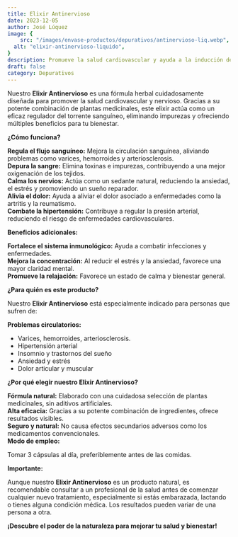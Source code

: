 ```yaml
---
title: Elixir Antinervioso
date: 2023-12-05
author: José Lúquez
image: {
 	src: "/images/envase-productos/depurativos/antinervioso-liq.webp",
  alt: "elixir-antinervioso-liquido",
}
description: Promueve la salud cardiovascular y ayuda a la inducción del sueño
draft: false
category: Depurativos
---
```


Nuestro **Elixir Antinervioso** es una fórmula herbal cuidadosamente diseñada para promover la salud cardiovascular y nervioso. Gracias a su potente combinación de plantas medicinales, este elixir actúa como un eficaz regulador del torrente sanguíneo, eliminando impurezas y ofreciendo múltiples beneficios para tu bienestar.

**¿Cómo funciona?**

**Regula el flujo sanguíneo:** Mejora la circulación sanguínea, aliviando problemas como varices, hemorroides y arteriosclerosis.   
**Depura la sangre:** Elimina toxinas e impurezas, contribuyendo a una mejor oxigenación de los tejidos.   
**Calma los nervios:** Actúa como un sedante natural, reduciendo la ansiedad, el estrés y promoviendo un sueño reparador.   
**Alivia el dolor:** Ayuda a aliviar el dolor asociado a enfermedades como la artritis y la reumatismo.   
**Combate la hipertensión:** Contribuye a regular la presión arterial, reduciendo el riesgo de enfermedades cardiovasculares.   

**Beneficios adicionales:**

**Fortalece el sistema inmunológico:** Ayuda a combatir infecciones y enfermedades.   
**Mejora la concentración:** Al reducir el estrés y la ansiedad, favorece una mayor claridad mental.   
**Promueve la relajación:** Favorece un estado de calma y bienestar general.   

**¿Para quién es este producto?**

Nuestro **Elixir Antinervioso** está especialmente indicado para personas que sufren de:

**Problemas circulatorios:** 

- Varices, hemorroides, arteriosclerosis.
- Hipertensión arterial
- Insomnio y trastornos del sueño
- Ansiedad y estrés
- Dolor articular y muscular

**¿Por qué elegir nuestro Elixir Antinervioso?**

**Fórmula natural:** Elaborado con una cuidadosa selección de plantas medicinales, sin aditivos artificiales.   
**Alta eficacia:** Gracias a su potente combinación de ingredientes, ofrece resultados visibles.   
**Seguro y natural:** No causa efectos secundarios adversos como los medicamentos convencionales.   
**Modo de empleo:**

Tomar 3 cápsulas al día, preferiblemente antes de las comidas.

**Importante:**

Aunque nuestro **Elixir Antinervioso** es un producto natural, es recomendable consultar a un profesional de la salud antes de comenzar cualquier nuevo tratamiento, especialmente si estás embarazada, lactando o tienes alguna condición médica.
Los resultados pueden variar de una persona a otra.

**¡Descubre el poder de la naturaleza para mejorar tu salud y bienestar!**